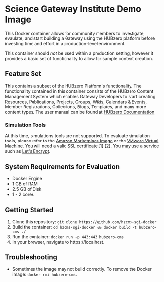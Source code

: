 # Science Gateway Institute Demo Image
This Docker container allows for community members to investigate, evaulate, and start building a Gateway using the HUBzero platform before investing time and effort in a production-level environment.

This container should _not_ be used within a production setting, however it provides a basic set of functionality to allow for sample content creation.

## Feature Set
This contains a subset of the HUBzero Platform's functionality. The functionality contained in this container consists of the HUBzero Content Management System which enables Gateway Developers to start creating Resources, Publications, Projects, Groups, Wikis, Calendars & Events, Member Registrations, Collections, Blogs, Templates, and many more content types. The user manual can be found at [HUBzero Documentation](https://hubzero.org/documentation)

### Simulation Tools
At this time, simulations tools are not supported. To evaluate simulation tools, please refer to the [Amazon Marketplace Image](https://aws.amazon.com/marketplace/pp/B00THHMFEQ?qid=1496176303315&sr=0-1&ref_=srh_res_product_title) or the [VMware Virtual Machine](https://hubzero.org/download). You will need a valid SSL certificate [[1]](https://hubzero.org/documentation/2.1.0/installationrh/installrh.hzvncproxydws) [[2]](https://hubzero.org/documentation/2.1.0/installationrh/installrh.cms). You may use a service such as [Let's Encrypt](https://certbot.eff.org/).

## System Requirements for Evaluation
* Docker Engine
* 1 GB of RAM
* 2.5 GB of Disk
* 1 - 2 cores

## Getting Started
1. Clone this repository: `git clone https://github.com/hzcms-sgi-docker`
1. Build the container: `cd hzcms-sgi-docker && docker build -t hubzero-cms ./`
1. Run the container: `docker run -p 443:443 hubzero-cms`
1. In your browser, navigate to https://localhost.

## Troubleshooting
* Sometimes the image may not build correctly. To remove the Docker image: `docker rmi hubzero-cms`.

